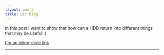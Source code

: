 ```yaml
---
layout: posts
title: DIY blog
---
```

in this post I want to show that how can a HDD return into different things that may be useful :) 
  
  [I'm an inline-style link](https://youtu.be/2Qq2awaOzhU)




---


